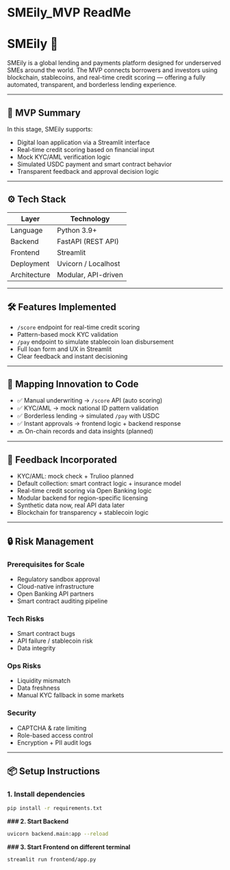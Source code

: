 # SMEily_MVP ReadMe

# SMEily 💸

SMEily is a global lending and payments platform designed for underserved SMEs around the world. The MVP connects borrowers and investors using blockchain, stablecoins, and real-time credit scoring — offering a fully automated, transparent, and borderless lending experience.

---

## 🚀 MVP Summary

In this stage, SMEily supports:

- Digital loan application via a Streamlit interface
- Real-time credit scoring based on financial input
- Mock KYC/AML verification logic
- Simulated USDC payment and smart contract behavior
- Transparent feedback and approval decision logic

---

## ⚙️ Tech Stack

| Layer       | Technology             |
|------------|------------------------|
| Language    | Python 3.9+            |
| Backend     | FastAPI (REST API)     |
| Frontend    | Streamlit              |
| Deployment  | Uvicorn / Localhost    |
| Architecture| Modular, API-driven    |

---

## 🛠️ Features Implemented

- `/score` endpoint for real-time credit scoring
- Pattern-based mock KYC validation
- `/pay` endpoint to simulate stablecoin loan disbursement
- Full loan form and UX in Streamlit
- Clear feedback and instant decisioning

---

## 🔁 Mapping Innovation to Code

- ✅ Manual underwriting → `/score` API (auto scoring)
- ✅ KYC/AML → mock national ID pattern validation
- ✅ Borderless lending → simulated `/pay` with USDC
- ✅ Instant approvals → frontend logic + backend response
- 🔜 On-chain records and data insights (planned)

---

## 🧠 Feedback Incorporated

- KYC/AML: mock check + Trulioo planned
- Default collection: smart contract logic + insurance model
- Real-time credit scoring via Open Banking logic
- Modular backend for region-specific licensing
- Synthetic data now, real API data later
- Blockchain for transparency + stablecoin logic

---

## 🔒 Risk Management

### Prerequisites for Scale
- Regulatory sandbox approval
- Cloud-native infrastructure
- Open Banking API partners
- Smart contract auditing pipeline

### Tech Risks
- Smart contract bugs
- API failure / stablecoin risk
- Data integrity

### Ops Risks
- Liquidity mismatch
- Data freshness
- Manual KYC fallback in some markets

### Security
- CAPTCHA & rate limiting
- Role-based access control
- Encryption + PII audit logs

---

## 📦 Setup Instructions

### 1. Install dependencies
```bash
pip install -r requirements.txt
```

**### 2. Start Backend**
```bash
uvicorn backend.main:app --reload
```

**### 3. Start Frontend on different terminal**
```bash
streamlit run frontend/app.py
```
